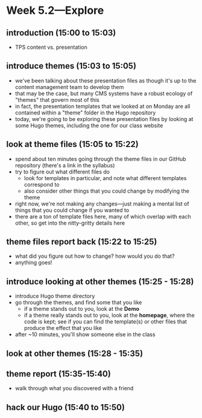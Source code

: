 # Week 5.2—Explore

## introduction (15:00 to 15:03)

- TPS content vs. presentation

## introduce themes (15:03 to 15:05)

- we've been talking about these presentation files as though it's up to the content management team to develop them
- that may be the case, but many CMS systems have a robust ecology of "themes" that govern most of this
- in fact, the presentation templates that we looked at on Monday are all contained within a "theme" folder in the Hugo repository
- today, we're going to be exploring these presentation files by looking at some Hugo themes, including the one for our class website

## look at theme files (15:05 to 15:22)

- spend about ten minutes going through the theme files in our GitHub repository (there's a link in the syllabus)
- try to figure out what different files do
  - look for templates in particular, and note what different templates correspond to
  - also consider other things that you could change by modifying the theme
- right now, we're not making any changes—just making a mental list of things that you could change if you wanted to
- there are a ton of template files here, many of which overlap with each other, so get into the nitty-gritty details here

## theme files report back (15:22 to 15:25)

- what did you figure out how to change? how would you do that?
- anything goes!

## introduce looking at other themes (15:25 - 15:28)

- introduce Hugo theme directory
- go through the themes, and find some that you like
  - if a theme stands out to you, look at the **Demo**
  - if a theme really stands out to you, look at the **homepage**, where the code is kept; see if you can find the template(s) or other files that produce the effect that you like
- after ~10 minutes, you'll show someone else in the class

## look at other themes (15:28 - 15:35)

## theme report (15:35-15:40)

- walk through what you discovered with a friend

## hack our Hugo (15:40 to 15:50)
